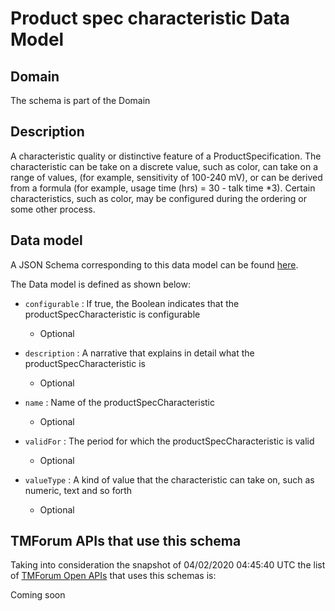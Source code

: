 # Product spec characteristic Data Model

## Domain

The  schema is part of the  Domain

## Description

A characteristic quality or distinctive feature of a ProductSpecification.  The characteristic can be take on a discrete value, such as color, can take on a range of values, (for example, sensitivity of 100-240 mV), or can be derived from a formula (for example, usage time (hrs) = 30 - talk time *3). Certain characteristics, such as color, may be configured during the ordering or some other process.

## Data model

A JSON Schema corresponding to this data model can be found
[here](https://github.com/tmforum-rand/schemas/blob/candidates/Product/ProductSpecCharacteristic.schema.json).

The Data model is defined as shown below:
- `configurable` : If true, the Boolean indicates that the productSpecCharacteristic is configurable

  - Optional

- `description` : A narrative that explains in detail what the productSpecCharacteristic is

  - Optional

- `name` : Name of the productSpecCharacteristic

  - Optional

- `validFor` : The period for which the productSpecCharacteristic is valid

  - Optional

- `valueType` : A kind of value that the characteristic can take on, such as numeric, text and so forth

  - Optional





## TMForum APIs that use this schema

Taking into consideration the snapshot of 04/02/2020 04:45:40 UTC the list of [TMForum Open APIs](https://www.tmforum.org/open-apis/) that uses this schemas is:

Coming soon